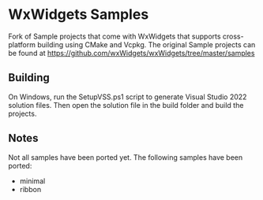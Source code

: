# WxWidgets Samples

Fork of Sample projects that come with WxWidgets that supports cross-platform building using CMake and Vcpkg.
The original Sample projects can be found at https://github.com/wxWidgets/wxWidgets/tree/master/samples

## Building
On Windows, run the SetupVSS.ps1 script to generate Visual Studio 2022 solution files. Then open the solution file in the build folder and build the projects.

## Notes
Not all samples have been ported yet. The following samples have been ported:
- minimal
- ribbon
